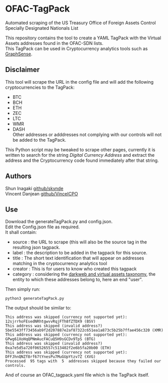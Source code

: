# OFAC-TagPack
Automated scraping of the US Treasury Office of Foreign Assets Control  
Specially Designated Nationals List

This repository contains the tool to create a YAML TagPack with the Virtual Assets addresses found in the OFAC-SDN lists.  
This TagPack can be used in Cryptocurrency analytics tools such as [GraphSense](https://github.com/graphsense/graphsense-tagpacks).

## Disclaimer
This tool will scrape the URL in the config file and will add the following cryptocurrencies to the TagPack:
- BTC
- BCH
- ETH
- ZEC
- LTC
- WMR
- DASH  
Other addresses or adddresses not complying with our controls will not be added to the TagPack. 

This Python script may be tweaked to scrape other pages, currently it is written to search for the string *Digital Currency Address* and extract the address and the Cryptocurrency code found immediately after that string.

## Authors
Shun Inagaki
[github/skynde](https://github.com/skynde)  
Vincent Danjean
[github/VinceICPO](https://github.com/VinceICPO)

## Use
Download the generateTagPack.py and config.json.  
Edit the Config.json file as required.  
It shall contain:
- source : the URL to scrape (this will also be the source tag in the resulting json tagpack.  
- label : the description to be added in the tagpack for this source.  
- title : The short text identification that will appear on addresses matching in the cryptocurrency analytics tool
- creator : This is for users to know who created this tagpack
- category : considering the [darkweb and virtual assets taxonomy](https://github.com/INTERPOL-Innovation-Centre/DW-VA-Taxonomy), the entity to which these addresses belong to, here an end "user".

Then simply run:
```
python3 generateTagPack.py
```
The output should be similar to:
```
This address was skipped (currency not supported yet): 12sjrrhoFEsedNRhtgwvvRqjFTh8fZTDX9 (BSV)
This address was skipped (invalid address?) 5be5543ff73456ab9f2d207887e2af87322c651ea1a873c5b25b7ffae456c320 (XMR)
This address was skipped (currency not supported yet): GPwg61XoHqQPNmAucFACuQ5H9sGCDv9TpS (BTG)
This address was skipped (invalid address?) 0xa7e5d5a720f06526557c513402f2e6b5fa20b00 (ETH)
This address was skipped (currency not supported yet): DFFJhnQNZf8rf67tYnesPu7MuGUpYtzv7Z (XVG)
Processed  95 tags with  5  addresses skipped because they failed our controls.
```
And of course an OFAC_tagpack.yaml file which is the TagPack itself.
